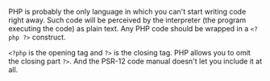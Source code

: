 PHP is probably the only language in which you can't start writing code right away. Such code will be perceived by the interpreter (the program executing the code) as plain text. Any PHP code should be wrapped in a `<?php ?>` construct.

`<?php` is the opening tag and `?>` is the closing tag. PHP allows you to omit the closing part `?>`. And the PSR-12 code manual doesn't let you include it at all.
